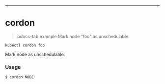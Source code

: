 ------------

# cordon

>bdocs-tab:example Mark node "foo" as unschedulable.

```bdocs-tab:example_shell
kubectl cordon foo
```


Mark node as unschedulable.

### Usage

`$ cordon NODE`



